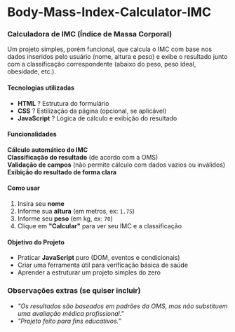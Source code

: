 # Body-Mass-Index-Calculator-IMC

### **Calculadora de IMC (Índice de Massa Corporal)**  
Um projeto simples, porém funcional, que calcula o IMC com base nos dados inseridos pelo usuário (nome, altura e peso) e exibe o resultado junto com a classificação correspondente (abaixo do peso, peso ideal, obesidade, etc.).  

#### **Tecnologias utilizadas**  
- **HTML** ? Estrutura do formulário  
- **CSS** ? Estilização da página (opcional, se aplicável)  
- **JavaScript** ? Lógica de cálculo e exibição do resultado  

#### **Funcionalidades**  
 **Cálculo automático do IMC**  
 **Classificação do resultado** (de acordo com a OMS)  
 **Validação de campos** (não permite cálculo com dados vazios ou inválidos)  
 **Exibição do resultado de forma clara**  

#### **Como usar**  
1. Insira seu **nome**  
2. Informe sua **altura** (em metros, ex: `1.75`)  
3. Informe seu **peso** (em kg, ex: `70`)  
4. Clique em **"Calcular"** para ver seu IMC e a classificação  

#### **Objetivo do Projeto**  
- Praticar **JavaScript** puro (DOM, eventos e condicionais)  
- Criar uma ferramenta útil para verificação básica de saúde  
- Aprender a estruturar um projeto simples do zero  

### **Observações extras (se quiser incluir)**  
- *"Os resultados são baseados em padrões da OMS, mas não substituem uma avaliação médica profissional."*  
- *"Projeto feito para fins educativos."*  


